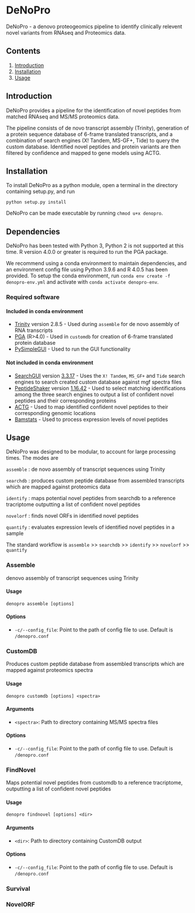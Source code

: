 # DeNoPro

DeNoPro - a denovo proteogeomics pipeline to identify clinically relevent novel variants from RNAseq and Proteomics data.

## Contents ##
1. [Introduction](#introduction)
2. [Installation](#installation)
3. [Usage](#usage)

## Introduction
DeNoPro provides a pipeline for the identification of novel peptides from matched RNAseq and MS/MS proteomics data. 

The pipeline consists of de novo transcript assembly (Trinity), generation of a protein sequence database of 6-frame translated transcripts, and a combination of search engines (X! Tandem, MS-GF+, Tide) to query the custom database. Identified novel peptides and protein variants are then filtered by confidence and mapped to gene models using ACTG.  


## Installation
To install DeNoPro as a python module, open a terminal in the directory containing setup.py, and run
```
python setup.py install
```
DeNoPro can be made executable by running `chmod u+x denopro`.

## Dependencies

DeNoPro has been tested with Python 3, Python 2 is not supported at this time. R version 4.0.0 or greater is required to run the PGA package. 

We recommend using a conda environment to maintain dependencies, and an environment config file using Python 3.9.6 and R 4.0.5 has been provided. To setup the conda environment, run `conda env create -f denopro-env.yml` and activate with `conda activate denopro-env`.

### Required software

#### Included in conda environment
- [Trinity](https://github.com/trinityrnaseq/trinityrnaseq/wiki) version 2.8.5 - Used during `assemble` for de novo assembly of RNA transcripts 
- [PGA](https://github.com/wenbostar/PGA) (R>4.0) - Used in `customdb` for creation of 6-frame translated protein database 
- [PySimpleGUI](https://github.com/PySimpleGUI/PySimpleGUI) - Used to run the GUI functionality

#### Not included in conda environment
- [SearchGUI](https://compomics.github.io/projects/searchgui) version [3.3.17](https://mvnrepository.com/artifact/eu.isas.searchgui/SearchGUI/3.3.17) - Uses the `X! Tandem`, `MS_GF+` and `Tide` search engines to search created custom database against mgf spectra files
- [PeptideShaker](https://compomics.github.io/projects/peptide-shaker) version [1.16.42](https://mvnrepository.com/artifact/eu.isas.peptideshaker/PeptideShaker/1.16.42)    - Used to select matching identifications among the three search engines to output a list of confident novel peptides and their corresponding proteins
- [ACTG](https://academic.oup.com/bioinformatics/article/33/8/1218/2748210)     - Used to map identified confident novel peptides to their corresponding genomic locations
- [Bamstats](https://github.com/guigolab/bamstats) - Used to process expression levels of novel peptides 

## Usage

DeNoPro was designed to be modular, to account for large processing times. The modes are

`assemble` : de novo assembly of transcript sequences using Trinity

`searchdb` : produces custom peptide database from assembled transcripts which are mapped against proteomics data

`identify` : maps potential novel peptides from searchdb to a reference tracriptome outputting a list of confident novel peptides

`novelorf` : finds novel ORFs in identified novel peptides

`quantify` : evaluates expression levels of identified novel peptides in a sample

The standard workflow is 
    `assemble` >> `searchdb` >> `identify` >> `novelorf` >> `quantify`

### Assemble 
denovo assembly of transcript sequences using Trinity

#### Usage
```
denopro assemble [options]
```

#### Options
* `-c/--config_file`: Point to the path of config file to use. Default is `/denopro.conf`

### CustomDB 
Produces custom peptide database from assembled transcripts which are mapped against proteomics spectra

#### Usage
```
denopro customdb [options] <spectra>
```

#### Arguments
* `<spectra>`: Path to directory containing MS/MS spectra files

#### Options
* `-c/--config_file`: Point to the path of config file to use. Default is `/denopro.conf`


### FindNovel 
Maps potential novel peptides from customdb to a reference tracriptome, outputting a list of confident novel peptides

#### Usage
```
denopro findnovel [options] <dir>
```

#### Arguments
* `<dir>`: Path to directory containing CustomDB output

#### Options
* `-c/--config_file`: Point to the path of config file to use. Default is `/denopro.conf`


### Survival


### NovelORF